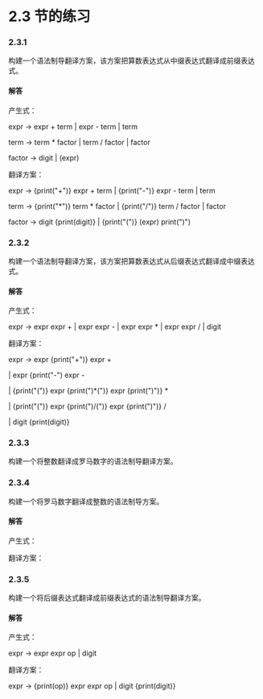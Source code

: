 # 2.3 节的练习

### 2.3.1

构建一个语法制导翻译方案，该方案把算数表达式从中缀表达式翻译成前缀表达式。

#### 解答

产生式：

expr -> expr + term | expr - term | term

term -> term * factor | term / factor | factor

factor -> digit | (expr)

翻译方案：

expr -> {print("+")} expr + term | {print("-")} expr - term | term

term -> {print("*")} term * factor | {print("/")} term / factor | factor

factor -> digit {print(digit)} | {print("(")} (expr) print(")")

### 2.3.2

构建一个语法制导翻译方案，该方案把算数表达式从后缀表达式翻译成中缀表达式。

#### 解答

产生式：

expr -> expr expr + | expr expr - | expr expr * | expr expr / | digit

翻译方案：

expr -> expr {print("+")} expr + 

| expr {print("-") expr - 

| {print("(")} expr {print(")*(")} expr {print(")")} * 

| {print("(")} expr {print(")/(")} expr {print(")")} / 

| digit {print(digit)}


### 2.3.3

构建一个将整数翻译成罗马数字的语法制导翻译方案。

### 2.3.4

构建一个将罗马数字翻译成整数的语法制导方案。

#### 解答

产生式：

翻译方案：

### 2.3.5

构建一个将后缀表达式翻译成前缀表达式的语法制导翻译方案。

#### 解答

产生式：

expr -> expr expr op | digit

翻译方案：

expr -> {print(op)} expr expr op | digit {print(digit)}


